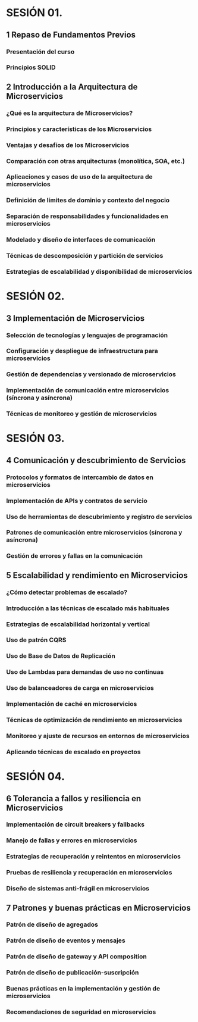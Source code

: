 # SESIÓN 01.

## 1 Repaso de Fundamentos Previos

### Presentación del curso
### Principios SOLID

## 2 Introducción a la Arquitectura de Microservicios

### ¿Qué es la arquitectura de Microservicios?
### Principios y características de los Microservicios
### Ventajas y desafíos de los Microservicios
### Comparación con otras arquitecturas (monolítica, SOA, etc.)
### Aplicaciones y casos de uso de la arquitectura de microservicios
### Definición de límites de dominio y contexto del negocio
### Separación de responsabilidades y funcionalidades en microservicios
### Modelado y diseño de interfaces de comunicación
### Técnicas de descomposición y partición de servicios
### Estrategias de escalabilidad y disponibilidad de microservicios

# SESIÓN 02.

## 3 Implementación de Microservicios
### Selección de tecnologías y lenguajes de programación
### Configuración y despliegue de infraestructura para microservicios
### Gestión de dependencias y versionado de microservicios
### Implementación de comunicación entre microservicios (síncrona y asíncrona)
### Técnicas de monitoreo y gestión de microservicios

# SESIÓN 03.

## 4 Comunicación y descubrimiento de Servicios

### Protocolos y formatos de intercambio de datos en microservicios
### Implementación de APIs y contratos de servicio
### Uso de herramientas de descubrimiento y registro de servicios
### Patrones de comunicación entre microservicios (síncrona y asíncrona)
### Gestión de errores y fallas en la comunicación

## 5 Escalabilidad y rendimiento en Microservicios

### ¿Cómo detectar problemas de escalado?
### Introducción a las técnicas de escalado más habituales
### Estrategias de escalabilidad horizontal y vertical
### Uso de patrón CQRS
### Uso de Base de Datos de Replicación
### Uso de Lambdas para demandas de uso no continuas
### Uso de balanceadores de carga en microservicios
### Implementación de caché en microservicios
### Técnicas de optimización de rendimiento en microservicios
### Monitoreo y ajuste de recursos en entornos de microservicios
### Aplicando técnicas de escalado en proyectos

# SESIÓN 04.

## 6 Tolerancia a fallos y resiliencia en Microservicios

### Implementación de circuit breakers y fallbacks
### Manejo de fallas y errores en microservicios
### Estrategias de recuperación y reintentos en microservicios
### Pruebas de resiliencia y recuperación en microservicios
### Diseño de sistemas anti-frágil en microservicios

## 7 Patrones y buenas prácticas en Microservicios

### Patrón de diseño de agregados
### Patrón de diseño de eventos y mensajes
### Patrón de diseño de gateway y API composition
### Patrón de diseño de publicación-suscripción
### Buenas prácticas en la implementación y gestión de microservicios
### Recomendaciones de seguridad en microservicios